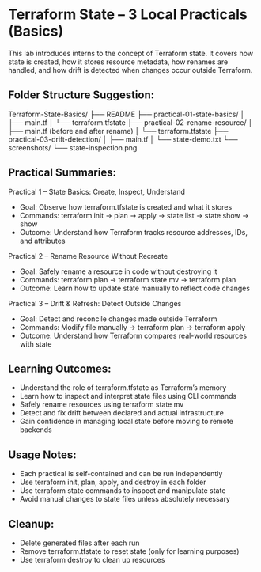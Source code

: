 Terraform State – 3 Local Practicals (Basics)
=============================================

This lab introduces interns to the concept of Terraform state. It covers how state is created, how it stores resource metadata, how renames are handled, and how drift is detected when changes occur outside Terraform.

Folder Structure Suggestion:
----------------------------
Terraform-State-Basics/
├── README
├── practical-01-state-basics/
│   ├── main.tf
│   └── terraform.tfstate
├── practical-02-rename-resource/
│   ├── main.tf (before and after rename)
│   └── terraform.tfstate
├── practical-03-drift-detection/
│   ├── main.tf
│   └── state-demo.txt
└── screenshots/
    └── state-inspection.png

Practical Summaries:
--------------------

Practical 1 – State Basics: Create, Inspect, Understand
- Goal: Observe how terraform.tfstate is created and what it stores
- Commands: terraform init → plan → apply → state list → state show → show
- Outcome: Understand how Terraform tracks resource addresses, IDs, and attributes

Practical 2 – Rename Resource Without Recreate
- Goal: Safely rename a resource in code without destroying it
- Commands: terraform plan → terraform state mv → terraform plan
- Outcome: Learn how to update state manually to reflect code changes

Practical 3 – Drift & Refresh: Detect Outside Changes
- Goal: Detect and reconcile changes made outside Terraform
- Commands: Modify file manually → terraform plan → terraform apply
- Outcome: Understand how Terraform compares real-world resources with state

Learning Outcomes:
------------------

- Understand the role of terraform.tfstate as Terraform’s memory
- Learn how to inspect and interpret state files using CLI commands
- Safely rename resources using terraform state mv
- Detect and fix drift between declared and actual infrastructure
- Gain confidence in managing local state before moving to remote backends

Usage Notes:
------------
- Each practical is self-contained and can be run independently
- Use terraform init, plan, apply, and destroy in each folder
- Use terraform state commands to inspect and manipulate state
- Avoid manual changes to state files unless absolutely necessary

Cleanup:
--------
- Delete generated files after each run
- Remove terraform.tfstate to reset state (only for learning purposes)
- Use terraform destroy to clean up resources